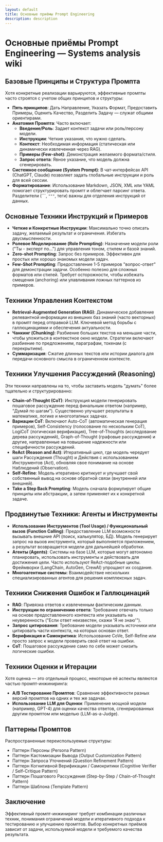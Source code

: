 ```yaml
---
layout: default
title: Основные приёмы Prompt Engineering
description: description
---
```

# Основные приёмы Prompt Engineering — Systems analysis wiki

## Базовые Принципы и Структура Промпта

Хотя конкретные реализации варьируются, эффективные промпты часто строятся с учетом общих принципов и структуры:

- **Пять принципов**: Дать Направление, Указать Формат, Предоставить Примеры, Оценить Качество, Разделить Задачу — служат общими ориентирами.
- **Анатомия Промпта**: Часто включает:
  - **Введение/Роль**: Задает контекст задачи или роль/персону модели.
  - **Инструкции**: Четкие указания, что нужно сделать.
  - **Контекст**: Необходимая информация (статическая или динамически извлеченная через RAG).
  - **Примеры (Few-shot)**: Демонстрация желаемого формата/стиля.
  - **Запрос ответа**: Явное указание, что модель должна сгенерировать.
- **Системное сообщение (System Prompt)**: В чат-интерфейсах API (ChatGPT, Claude) позволяет задать глобальные инструкции и роль для всей сессии.
- **Форматирование**: Использование Markdown, JSON, XML или YAML помогает структурировать промпт и облегчает парсинг ответа. Разделители (```, `"""`, теги) важны для отделения инструкций от данных.

## Основные Техники Инструкций и Примеров

- **Четкие и Конкретные Инструкции**: Максимально точно описать задачу, желаемый результат и ограничения. Избегать двусмысленности.
- **Ролевое Моделирование (Role Prompting)**: Назначение модели роли ("Ты - эксперт по...") для управления тоном, стилем и базой знаний.
- **Zero-shot Prompting**: Запрос без примеров. Эффективен для простых или хорошо знакомых модели задач.
- **Few-Shot Prompting**: Предоставление 1-5 примеров "вопрос-ответ" для демонстрации задачи. Особенно полезно для сложных форматов или стилей. Требует осторожности, чтобы избежать смещения (anchoring) или улавливания ложных паттернов из примеров.

## Техники Управления Контекстом

- **Retrieval-Augmented Generation (RAG)**: Динамическое добавление релевантной информации из внешних баз знаний (часто векторных) в промпт перед отправкой LLM. Ключевой метод борьбы с галлюцинациями и обеспечения актуальности.
- **Чанкинг (Chunking)**: Разбиение больших текстов на меньшие части, чтобы уложиться в контекстное окно модели. Стратегии включают разбиение по предложениям, параграфам, токенам (с перекрытием).
- **Суммаризация**: Сжатие длинных текстов или истории диалога для передачи основного смысла в ограниченном контексте.

## Техники Улучшения Рассуждений (Reasoning)

Эти техники направлены на то, чтобы заставить модель "думать" более тщательно и структурированно:

- **Chain-of-Thought (CoT)**: Инструкция модели генерировать пошаговое рассуждение перед финальным ответом (например, "Думай по шагам"). Существенно улучшает результаты в математике, логике и многоэтапных задачах.
- **Вариации CoT**: Включают Auto-CoT (автоматическая генерация примеров), Self-Consistency (голосование по нескольким CoT), LogiCoT (логическая верификация), Tree-of-Thoughts (исследование дерева рассуждений), Graph-of-Thought (графовые рассуждения) и другие, направленные на повышение надежности или специфичности рассуждений.
- **ReAct (Reason and Act)**: Итеративный цикл, где модель чередует шаги Рассуждения (Thought) и Действия с использованием Инструментов (Act), обновляя свое понимание на основе Наблюдений (Observation).
- **Self-Refine**: Модель итеративно критикует и улучшает свой собственный вывод на основе обратной связи (внутренней или внешней).
- **Take a Step Back Prompting**: Модель сначала формулирует общие принципы или абстракции, а затем применяет их к конкретной задаче.

## Продвинутые Техники: Агенты и Инструменты

- **Использование Инструментов (Tool Usage) / Функциональный вызов (Function Calling)**: Предоставление LLM возможности вызывать внешние API (поиск, калькулятор, БД). Модель генерирует запрос на вызов инструмента, который выполняется приложением, а результат возвращается модели для дальнейшей обработки.
- **Агенты (Agents)**: Системы на базе LLM, которые могут автономно планировать, использовать инструменты и действовать для достижения цели. Часто используют ReAct-подобные циклы. Фреймворки (LangChain, AutoGen, CrewAI) упрощают их создание.
- **Многоагентные системы**: Взаимодействие нескольких специализированных агентов для решения комплексных задач.

## Техники Снижения Ошибок и Галлюцинаций

- **RAG**: Привязка ответов к извлеченным фактическим данным.
- **Инструкции по ограничению ответа**: Требование отвечать только на основе предоставленного контекста или указывать на неуверенность ("Если ответ неизвестен, скажи 'Я не знаю'").
- **Запрос цитирования**: Требование модели указывать источники или цитировать части контекста, на которых основан ответ.
- **Верификация и Самокритика**: Использование CoVe, Self-Refine или просто запрос к модели проверить свой ответ на ошибки.
- **CoT**: Пошаговое рассуждение само по себе может снизить логические ошибки.

## Техники Оценки и Итерации

Хотя оценка — это отдельный процесс, некоторые её аспекты являются частью промпт-инжиниринга:

- **A/B Тестирование Промптов**: Сравнение эффективности разных версий промптов на одних и тех же задачах.
- **Использование LLM для Оценки**: Применение мощной модели (например, GPT-4) для оценки качества ответов, сгенерированных другим промптом или моделью (LLM-as-a-Judge).

## Паттерны Промптов

Распространенные переиспользуемые структуры:

- Паттерн Персоны (Persona Pattern)
- Паттерн Кастомизации Вывода (Output Customization Pattern)
- Паттерн Запроса Уточнений (Question Refinement Pattern)
- Паттерн Когнитивной Верификации / Самокритики (Cognitive Verifier / Self-Critique Pattern)
- Паттерн Пошагового Рассуждения (Step-by-Step / Chain-of-Thought Pattern)
- Паттерн Шаблона (Template Pattern)

## Заключение

Эффективный промпт-инжиниринг требует комбинации различных техник, понимания ограничений модели и итеративного подхода к тестированию и улучшению промптов. Выбор конкретных приёмов зависит от задачи, используемой модели и требуемого качества результата.